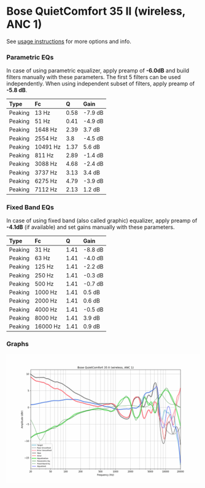 # Bose QuietComfort 35 II (wireless, ANC 1)
See [usage instructions](https://github.com/jaakkopasanen/AutoEq#usage) for more options and info.

### Parametric EQs
In case of using parametric equalizer, apply preamp of **-6.0dB** and build filters manually
with these parameters. The first 5 filters can be used independently.
When using independent subset of filters, apply preamp of **-5.8 dB**.

| Type    | Fc       |    Q | Gain    |
|:--------|:---------|:-----|:--------|
| Peaking | 13 Hz    | 0.58 | -7.9 dB |
| Peaking | 51 Hz    | 0.41 | -4.9 dB |
| Peaking | 1648 Hz  | 2.39 | 3.7 dB  |
| Peaking | 2554 Hz  | 3.8  | -4.5 dB |
| Peaking | 10491 Hz | 1.37 | 5.6 dB  |
| Peaking | 811 Hz   | 2.89 | -1.4 dB |
| Peaking | 3088 Hz  | 4.68 | -2.4 dB |
| Peaking | 3737 Hz  | 3.13 | 3.4 dB  |
| Peaking | 6275 Hz  | 4.79 | -3.9 dB |
| Peaking | 7112 Hz  | 2.13 | 1.2 dB  |

### Fixed Band EQs
In case of using fixed band (also called graphic) equalizer, apply preamp of **-4.1dB**
(if available) and set gains manually with these parameters.

| Type    | Fc       |    Q | Gain    |
|:--------|:---------|:-----|:--------|
| Peaking | 31 Hz    | 1.41 | -8.8 dB |
| Peaking | 63 Hz    | 1.41 | -4.0 dB |
| Peaking | 125 Hz   | 1.41 | -2.2 dB |
| Peaking | 250 Hz   | 1.41 | -0.3 dB |
| Peaking | 500 Hz   | 1.41 | -0.7 dB |
| Peaking | 1000 Hz  | 1.41 | 0.5 dB  |
| Peaking | 2000 Hz  | 1.41 | 0.6 dB  |
| Peaking | 4000 Hz  | 1.41 | -0.5 dB |
| Peaking | 8000 Hz  | 1.41 | 3.9 dB  |
| Peaking | 16000 Hz | 1.41 | 0.9 dB  |

### Graphs
![](./Bose%20QuietComfort%2035%20II%20(wireless,%20ANC%201).png)